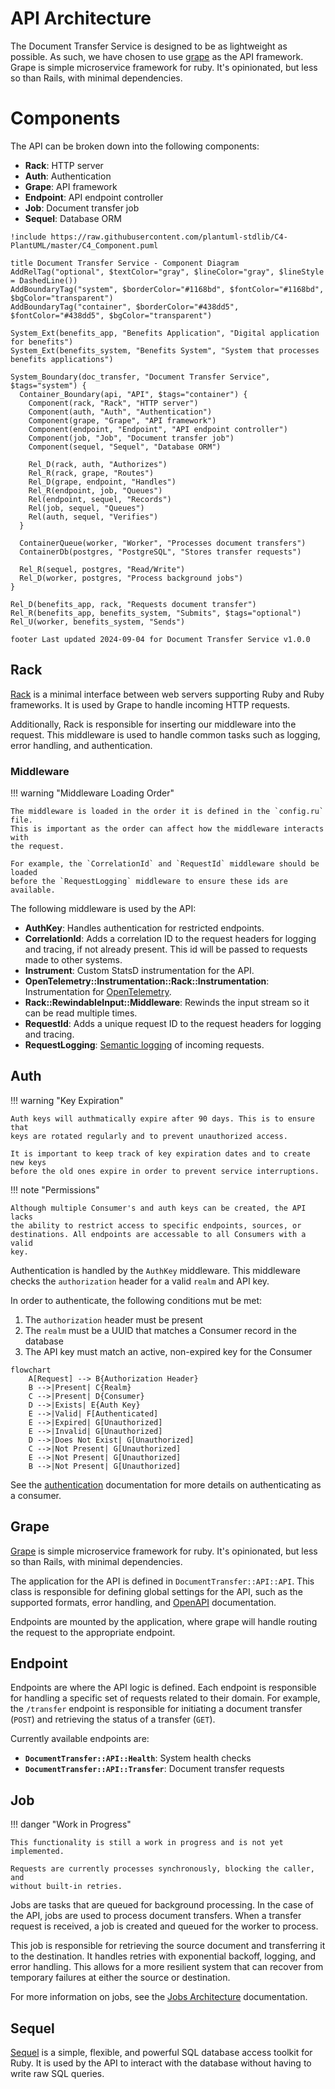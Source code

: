 # API Architecture

The Document Transfer Service is designed to be as lightweight as possible. As
such, we have chosen to use [grape] as the API framework. Grape is simple
microservice framework for ruby. It's opinionated, but less so than Rails, with
minimal dependencies.

# Components

The API can be broken down into the following components:

* **Rack**: HTTP server
* **Auth**: Authentication
* **Grape**: API framework
* **Endpoint**: API endpoint controller
* **Job**: Document transfer job
* **Sequel**: Database ORM

```plantuml
!include https://raw.githubusercontent.com/plantuml-stdlib/C4-PlantUML/master/C4_Component.puml

title Document Transfer Service - Component Diagram
AddRelTag("optional", $textColor="gray", $lineColor="gray", $lineStyle = DashedLine())
AddBoundaryTag("system", $borderColor="#1168bd", $fontColor="#1168bd", $bgColor="transparent")
AddBoundaryTag("container", $borderColor="#438dd5", $fontColor="#438dd5", $bgColor="transparent")

System_Ext(benefits_app, "Benefits Application", "Digital application for benefits")
System_Ext(benefits_system, "Benefits System", "System that processes benefits applications")

System_Boundary(doc_transfer, "Document Transfer Service", $tags="system") {
  Container_Boundary(api, "API", $tags="container") {
    Component(rack, "Rack", "HTTP server")
    Component(auth, "Auth", "Authentication")
    Component(grape, "Grape", "API framework")
    Component(endpoint, "Endpoint", "API endpoint controller")
    Component(job, "Job", "Document transfer job")
    Component(sequel, "Sequel", "Database ORM")

    Rel_D(rack, auth, "Authorizes")
    Rel_R(rack, grape, "Routes")
    Rel_D(grape, endpoint, "Handles")
    Rel_R(endpoint, job, "Queues")
    Rel(endpoint, sequel, "Records")
    Rel(job, sequel, "Queues")
    Rel(auth, sequel, "Verifies")
  }

  ContainerQueue(worker, "Worker", "Processes document transfers")
  ContainerDb(postgres, "PostgreSQL", "Stores transfer requests")

  Rel_R(sequel, postgres, "Read/Write")
  Rel_D(worker, postgres, "Process background jobs")
}

Rel_D(benefits_app, rack, "Requests document transfer")
Rel_R(benefits_app, benefits_system, "Submits", $tags="optional")
Rel_U(worker, benefits_system, "Sends")

footer Last updated 2024-09-04 for Document Transfer Service v1.0.0
```

## Rack

[Rack] is a minimal interface between web servers supporting Ruby and Ruby
frameworks. It is used by Grape to handle incoming HTTP requests.

Additionally, Rack is responsible for inserting our middleware into the request.
This middleware is used to handle common tasks such as logging, error handling,
and authentication.

### Middleware

!!! warning "Middleware Loading Order"

    The middleware is loaded in the order it is defined in the `config.ru` file.
    This is important as the order can affect how the middleware interacts with
    the request.

    For example, the `CorrelationId` and `RequestId` middleware should be loaded
    before the `RequestLogging` middleware to ensure these ids are available.

The following middleware is used by the API:

* **AuthKey**: Handles authentication for restricted endpoints.
* **CorrelationId**: Adds a correlation ID to the request headers for logging
  and tracing, if not already present. This id will be passed to requests made
  to other systems.
* **Instrument**: Custom StatsD instrumentation for the API.
* **OpenTelemetry::Instrumentation::Rack::Instrumentation**: Instrumentation
  for [OpenTelemetry].
* **Rack::RewindableInput::Middleware**: Rewinds the input stream so it can be
  read multiple times.
* **RequestId**: Adds a unique request ID to the request headers for logging
  and tracing.
* **RequestLogging**: [Semantic logging][semantic-logger] of incoming requests.

## Auth

!!! warning "Key Expiration"

    Auth keys will authmatically expire after 90 days. This is to ensure that
    keys are rotated regularly and to prevent unauthorized access.

    It is important to keep track of key expiration dates and to create new keys
    before the old ones expire in order to prevent service interruptions.

!!! note "Permissions"

    Although multiple Consumer's and auth keys can be created, the API lacks
    the ability to restrict access to specific endpoints, sources, or
    destinations. All endpoints are accessable to all Consumers with a valid
    key.

Authentication is handled by the `AuthKey` middleware. This middleware checks
the `authorization` header for a valid `realm` and API key.

In order to authenticate, the following conditions mut be met:

1. The `authorization` header must be present
1. The `realm` must be a UUID that matches a Consumer record in the database
1. The API key must match an active, non-expired key for the Consumer

```mermaid
flowchart
    A[Request] --> B{Authorization Header}
    B -->|Present| C{Realm}
    C -->|Present| D{Consumer}
    D -->|Exists| E{Auth Key}
    E -->|Valid| F[Authenticated]
    E -->|Expired| G[Unauthorized]
    E -->|Invalid| G[Unauthorized]
    D -->|Does Not Exist| G[Unauthorized]
    C -->|Not Present| G[Unauthorized]
    E -->|Not Present| G[Unauthorized]
    B -->|Not Present| G[Unauthorized]
```

See the [authentication] documentation for more details on authenticating as a
consumer.

## Grape

[Grape] is simple microservice framework for ruby. It's opinionated, but less
so than Rails, with minimal dependencies.

The application for the API is defined in `DocumentTransfer::API::API`. This
class is responsible for defining global settings for the API, such as the
supported formats, error handling, and [OpenAPI] documentation.

Endpoints are mounted by the application, where grape will handle routing the
request to the appropriate endpoint.

## Endpoint

Endpoints are where the API logic is defined. Each endpoint is responsible for
handling a specific set of requests related to their domain. For example, the
`/transfer` endpoint is responsible for initiating a document transfer (`POST`)
and retrieving the status of a transfer (`GET`).

Currently available endpoints are:

* **`DocumentTransfer::API::Health`**: System health checks
* **`DocumentTransfer::API::Transfer`**: Document transfer requests

## Job

!!! danger "Work in Progress"

    This functionality is still a work in progress and is not yet implemented.

    Requests are currently processes synchronously, blocking the caller, and
    without built-in retries.

Jobs are tasks that are queued for background processing. In the case of the
API, jobs are used to process document transfers. When a transfer request is
received, a job is created and queued for the worker to process.

This job is responsible for retrieving the source document and transferring it
to the destination. It handles retries with exponential backoff, logging, and
error handling. This allows for a more resilient system that can recover from
temporary failures at either the source or destination.

For more information on jobs, see the [Jobs Architecture][jobs] documentation.

## Sequel

[Sequel] is a simple, flexible, and powerful SQL database access toolkit for
Ruby. It is used by the API to interact with the database without having to
write raw SQL queries.

[authentication]: ../api/authentication.md
[grape]: https://github.com/ruby-grape/grape
[jobs]: jobs.md
[openapi]: https://www.openapis.org/
[opentelemetry]: https://opentelemetry.io/
[rack]: https://github.com/rack/rack
[semantic-logger]: https://logger.rocketjob.io/
[sequel]: https://sequel.jeremyevans.net/
[statsd]: https://github.com/statsd/statsd
